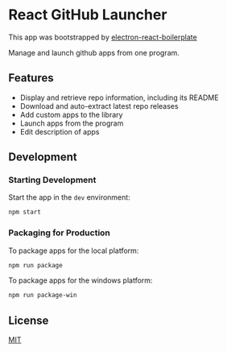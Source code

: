 
# React GitHub Launcher

This app was bootstrapped by [electron-react-boilerplate](https://github.com/electron-react-boilerplate/electron-react-boilerplate)

Manage and launch github apps from one program.

## Features

- Display and retrieve repo information, including its README 
- Download and auto-extract latest repo releases
- Add custom apps to the library
- Launch apps from the program
- Edit description of apps 

## Development

### Starting Development

Start the app in the `dev` environment:

```bash
npm start
```

### Packaging for Production

To package apps for the local platform:

```bash
npm run package
```

To package apps for the windows platform:

```bash
npm run package-win
```




## License

[MIT](https://github.com/jo-ho/react-github-launcher/blob/master/LICENSE)
